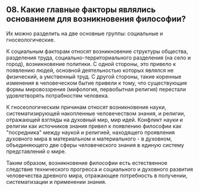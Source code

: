 ﻿## 08. Какие главные факторы являлись основанием для возникновения философии?

Их можно разделить на две основные группы: социальные и гносеологические.

К социальным факторам относят возникновение структуры общества, 
разделения труда, социально-территориального разделения (на село и город), 
возникновение политики. С одной стороны, это привело к появлению людей, 
основной деятельностью которых являлся не физический, а умственный труд. С 
другой стороны, такие коренные изменения в человеческом бытие привели к 
тому, что существующие формы мировоззрения (мифология, первобытная религия) 
перестали удовлетворять потрабностям человека.

К гносеологическим причинам относят возникновение науки, 
систематизирующей накопленные человечеством знания, и религии, отражающей 
взгляды на духовный мир, мир идей. Конфликт науки и религии как источников 
знания привел к появлению философии как "посредника" между наукой и 
религией, находящего проявления духовного мира в материальном и 
материального - в духовном, объединяющего две сферы человеческого знания в 
единую систему представлений о мире.

Таким образом, возникновение философии есть естественное следствие 
технического прогресса и социального и духовного развития человечества 
древного мира, отражающее потребность в получении, систематизации и 
применении знания.
